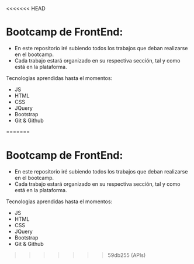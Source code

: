 <<<<<<< HEAD
# Bootcamp de FrontEnd:

* En este repositorio iré subiendo todos los trabajos que deban realizarse en el bootcamp.
* Cada trabajo estará organizado en su respectiva sección, tal y como está en la plataforma.

Tecnologias aprendidas hasta el momentos:

* JS
* HTML 
* CSS 
* JQuery 
* Bootstrap 
* Git & Github

=======
# Bootcamp de FrontEnd:

* En este repositorio iré subiendo todos los trabajos que deban realizarse en el bootcamp.
* Cada trabajo estará organizado en su respectiva sección, tal y como está en la plataforma.

Tecnologias aprendidas hasta el momentos:

* JS
* HTML 
* CSS 
* JQuery 
* Bootstrap 
* Git & Github

>>>>>>> 59db255 (APIs)
